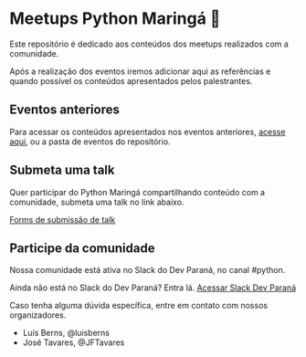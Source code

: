 # Meetups Python Maringá 🐍
Este repositório é dedicado aos conteúdos dos meetups realizados com a comunidade. 

Após a realização dos eventos iremos adicionar aqui as referências e quando possível os conteúdos apresentados pelos palestrantes.

## Eventos anteriores
Para acessar os conteúdos apresentados nos eventos anteriores, [acesse aqui](https://github.com/python-maringa/meetups/eventos/eventos.md), ou a pasta de eventos do repositório.

## Submeta uma talk
Quer participar do Python Maringá compartilhando conteúdo com a comunidade, submeta uma talk no link abaixo.

[Forms de submissão de talk](https://forms.gle/u3PRsx8W665oYtuSA)


## Participe da comunidade
Nossa comunidade está ativa no Slack do Dev Paraná, no canal #python.

Ainda não está no Slack do Dev Paraná? Entra lá.
[Acessar Slack Dev Paraná](https://slack.devparana.org)


Caso tenha alguma dúvida específica, entre em contato com nossos organizadores.

- Luís Berns, @luisberns
- José Tavares, @JFTavares